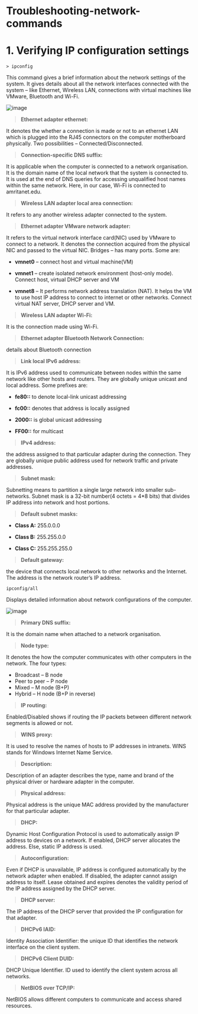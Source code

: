 # Troubleshooting-network-commands

# 1. Verifying IP configuration settings

```> ipconfig```

This command gives a brief information about the network settings of the system. It gives details about all the network interfaces connected with the system – like Ethernet, Wireless LAN, connections with virtual machines like VMware, Bluetooth and Wi-Fi.

![image](https://github.com/user-attachments/assets/bf63b708-abda-4865-bc9f-b7f3476a2f5b)

>**Ethernet adapter ethernet:**

It denotes the whether a connection is made or not to an ethernet LAN which is plugged into the RJ45 connectors on the computer motherboard physically. Two possibilities – Connected/Disconnected.

>**Connection-specific DNS suffix:**

It is applicable when the computer is connected to a network organisation. It is the domain name of the local network that the system is connected to. It is used at the end of DNS queries for accessing unqualified host names within the same network. Here, in our case, Wi-Fi is connected to amritanet.edu.

>**Wireless LAN adapter local area connection:**

It refers to any another wireless adapter connected to the system.

>**Ethernet adapter VMware network adapter:**

It refers to the virtual network interface card(NIC) used by VMware to connect to a network. It denotes the connection acquired from the physical NIC and passed to the virtual NIC. Bridges – has many ports. Some are:

- **vmnet0** – connect host and virtual machine(VM)
  
- **vmnet1** – create isolated network environment (host-only mode). Connect host, virtual DHCP server and VM
  
- **vmnet8** – It performs network address translation (NAT). It helps the VM to use host IP address to connect to internet or other networks. Connect virtual NAT server, DHCP server and VM.
  
>**Wireless LAN adapter Wi-Fi:**

It is the connection made using Wi-Fi.

>**Ethernet adapter Bluetooth Network Connection:**

details about Bluetooth connection

>**Link local IPv6 address:**

It is IPv6 address used to communicate between nodes within the same network like other hosts and routers. They are globally unique unicast and local address. Some prefixes are:

- **fe80::** to denote local-link unicast addressing
  
- **fc00::** denotes that address is locally assigned

- **2000::** is global unicast addressing

- **FF00::** for multicast
  
>**IPv4 address:**

the address assigned to that particular adapter during the connection. They are globally unique public address used for network traffic and private addresses.

>**Subnet mask:**

Subnetting means to partition a single large network into smaller sub-networks. Subnet mask is a 32-bit number(4 octets = 4*8 bits) that divides IP address into network and host portions.

>**Default subnet masks:**

- **Class A:** 255.0.0.0

- **Class B:** 255.255.0.0
  
- **Class C:** 255.255.255.0
  
>**Default gateway:**

the device that connects local network to other networks and the Internet. The address is the network router’s IP address.


```ipconfig/all```

Displays detailed information about network configurations of the computer.

![image](https://github.com/user-attachments/assets/bf90035e-e555-46e7-888b-2045246219f0)

>**Primary DNS suffix:**

It is the domain name when attached to a network organisation.

>**Node type:**

It denotes the how the computer communicates with other computers in the network. The four types: 
- Broadcast – B node
- Peer to peer – P node
- Mixed – M node (B+P)
- Hybrid – H node (B+P in reverse)

>**IP routing:**

Enabled/Disabled shows if routing the IP packets between different network segments is allowed or not.

>**WINS proxy:**

It is used to resolve the names of hosts to IP addresses in intranets. WINS stands for Windows Internet Name Service.

>**Description:**

Description of an adapter describes the type, name and brand of the physical driver or hardware adapter in the computer.

>**Physical address:**

Physical address is the unique MAC address provided by the manufacturer for that particular adapter.

>**DHCP:**

Dynamic Host Configuration Protocol is used to automatically assign IP address to devices on a network. If enabled, DHCP server allocates the address. Else, static IP address is used.

>**Autoconfiguration:**

Even if DHCP is unavailable, IP address is configured automatically by the network adapter when enabled. If disabled, the adapter cannot assign address to itself. Lease obtained and expires denotes the validity period of the IP address assigned by the DHCP server.

>**DHCP server:**

The IP address of the DHCP server that provided the IP configuration for that adapter.

>**DHCPv6 IAID:**

Identity Association Identifier: the unique ID that identifies the network interface on the client system.

>**DHCPv6 Client DUID:**

DHCP Unique Identifier. ID used to identify the client system across all networks.

>**NetBIOS over TCP/IP:**

NetBIOS allows different computers to communicate and access shared resources.
